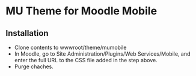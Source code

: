 MU Theme for Moodle Mobile
==========================

## Installation
 - Clone contents to wwwroot/theme/mumobile
 - In Moodle, go to Site Administration/Plugins/Web Services/Mobile, and enter the full URL to the CSS file added in the step above.
 - Purge chaches.